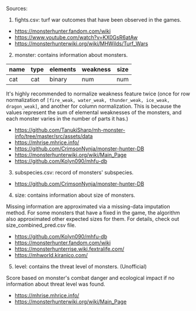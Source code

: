 Sources: 
1. fights.csv: turf war outcomes that have been observed in the games.
- https://monsterhunter.fandom.com/wiki
- https://www.youtube.com/watch?v=KX0GsR6atAw
- https://monsterhunterwiki.org/wiki/MHWilds/Turf_Wars

2. monster: contains information about monsters.

| name | type | elements | weakness | size |  
|------|------|----------|----------|------|
| cat  | cat  | binary   | num      | num  |

It's highly recommended to normalize weakness feature twice (once for row normalization
of `[fire_weak, water_weak, thunder_weak, ice_weak, dragon_weak]`, and another
for column normalization. This is because the values represent the sum of elemental weaknesses 
of the monsters, and each monster varies in the number of parts it has.)

- https://github.com/TanukiSharp/mh-monster-info/tree/master/src/assets/data
- https://mhrise.mhrice.info/
- https://github.com/CrimsonNynja/monster-hunter-DB
- https://monsterhunterwiki.org/wiki/Main_Page
- https://github.com/Kolyn090/mhfu-db

3. subspecies.csv: record of monsters' subspecies.
- https://github.com/CrimsonNynja/monster-hunter-DB

4. size: contains information about size of monsters.

Missing information are approximated via a missing-data imputation method. For some monsters that
have a fixed in the game, the algorithm also approximated other expected sizes for them. For details,
check out size_combined_pred.csv file.

- https://github.com/Kolyn090/mhfu-db
- https://monsterhunter.fandom.com/wiki
- https://monsterhunterrise.wiki.fextralife.com/
- https://mhworld.kiranico.com/

5. level: contains the threat level of monsters. (Unofficial)

Score based on monster's combat danger and ecological impact if no information about 
threat level was found. 

- https://mhrise.mhrice.info/
- https://monsterhunterwiki.org/wiki/Main_Page

